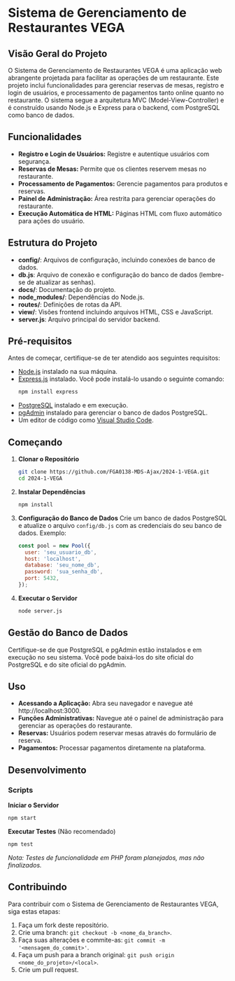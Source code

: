# Sistema de Gerenciamento de Restaurantes VEGA

## Visão Geral do Projeto

O Sistema de Gerenciamento de Restaurantes VEGA é uma aplicação web abrangente projetada para facilitar as operações de um restaurante. Este projeto inclui funcionalidades para gerenciar reservas de mesas, registro e login de usuários, e processamento de pagamentos tanto online quanto no restaurante. O sistema segue a arquitetura MVC (Model-View-Controller) e é construído usando Node.js e Express para o backend, com PostgreSQL como banco de dados.

## Funcionalidades

- **Registro e Login de Usuários:** Registre e autentique usuários com segurança.
- **Reservas de Mesas:** Permite que os clientes reservem mesas no restaurante.
- **Processamento de Pagamentos:** Gerencie pagamentos para produtos e reservas.
- **Painel de Administração:** Área restrita para gerenciar operações do restaurante.
- **Execução Automática de HTML:** Páginas HTML com fluxo automático para ações do usuário.

## Estrutura do Projeto

- **config/**: Arquivos de configuração, incluindo conexões de banco de dados.
- **db.js**: Arquivo de conexão e configuração do banco de dados (lembre-se de atualizar as senhas).
- **docs/**: Documentação do projeto.
- **node_modules/**: Dependências do Node.js.
- **routes/**: Definições de rotas da API.
- **view/**: Visões frontend incluindo arquivos HTML, CSS e JavaScript.
- **server.js**: Arquivo principal do servidor backend.

## Pré-requisitos

Antes de começar, certifique-se de ter atendido aos seguintes requisitos:

- [Node.js](https://nodejs.org/en/download/) instalado na sua máquina.
- [Express.js](https://expressjs.com/pt-br/starter/installing.html) instalado. Você pode instalá-lo usando o seguinte comando:
  ```sh
  npm install express
  ```
- [PostgreSQL](https://www.postgresql.org/download/) instalado e em execução.
- [pgAdmin](https://www.pgadmin.org/download/) instalado para gerenciar o banco de dados PostgreSQL.
- Um editor de código como [Visual Studio Code](https://code.visualstudio.com/).

## Começando

1. **Clonar o Repositório**
   ```sh
   git clone https://github.com/FGA0138-MDS-Ajax/2024-1-VEGA.git
   cd 2024-1-VEGA
   ```

2. **Instalar Dependências**
   ```sh
   npm install
   ```

3. **Configuração do Banco de Dados**
   Crie um banco de dados PostgreSQL e atualize o arquivo `config/db.js` com as credenciais do seu banco de dados.
   Exemplo:
   ```js
   const pool = new Pool({
     user: 'seu_usuario_db',
     host: 'localhost',
     database: 'seu_nome_db',
     password: 'sua_senha_db',
     port: 5432,
   });
   ```

4. **Executar o Servidor**
   ```sh
   node server.js
   ```

## Gestão do Banco de Dados
Certifique-se de que PostgreSQL e pgAdmin estão instalados e em execução no seu sistema. Você pode baixá-los do site oficial do PostgreSQL e do site oficial do pgAdmin.

## Uso
- **Acessando a Aplicação:** Abra seu navegador e navegue até http://localhost:3000.
- **Funções Administrativas:** Navegue até o painel de administração para gerenciar as operações do restaurante.
- **Reservas:** Usuários podem reservar mesas através do formulário de reserva.
- **Pagamentos:** Processar pagamentos diretamente na plataforma.

## Desenvolvimento

### Scripts
**Iniciar o Servidor**
```sh
npm start
```

**Executar Testes** (Não recomendado)
```sh
npm test
```
*Nota: Testes de funcionalidade em PHP foram planejados, mas não finalizados.*

## Contribuindo
Para contribuir com o Sistema de Gerenciamento de Restaurantes VEGA, siga estas etapas:

1. Faça um fork deste repositório.
2. Crie uma branch: `git checkout -b <nome_da_branch>`.
3. Faça suas alterações e commite-as: `git commit -m '<mensagem_do_commit>'`.
4. Faça um push para a branch original: `git push origin <nome_do_projeto>/<local>`.
5. Crie um pull request.
